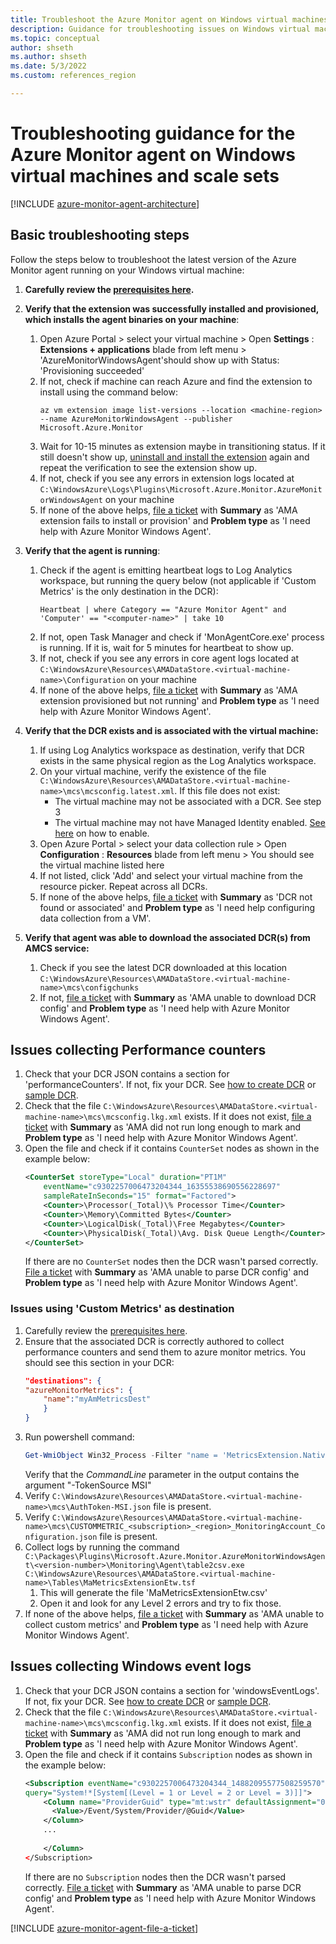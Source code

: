 ```yaml
---
title: Troubleshoot the Azure Monitor agent on Windows virtual machines and scale sets
description: Guidance for troubleshooting issues on Windows virtual machines, scale sets with Azure Monitor agent and Data Collection Rules.
ms.topic: conceptual
author: shseth
ms.author: shseth
ms.date: 5/3/2022
ms.custom: references_region

---
```


# Troubleshooting guidance for the Azure Monitor agent on Windows virtual machines and scale sets

[!INCLUDE [azure-monitor-agent-architecture](../../../includes/azure-monitor-agent/azure-monitor-agent-architecture-include.md)]

## Basic troubleshooting steps
Follow the steps below to troubleshoot the latest version of the Azure Monitor agent running on your Windows virtual machine:

1. **Carefully review the [prerequisites here](./azure-monitor-agent-manage.md#prerequisites).**  

2. **Verify that the extension was successfully installed and provisioned, which installs the agent binaries on your machine**:  
	1. Open Azure Portal > select your virtual machine > Open **Settings** : **Extensions + applications** blade from left menu > 'AzureMonitorWindowsAgent'should show up with Status: 'Provisioning succeeded'  
	2. If not, check if machine can reach Azure and find the extension to install using the command below:  
		```azurecli
		az vm extension image list-versions --location <machine-region> --name AzureMonitorWindowsAgent --publisher Microsoft.Azure.Monitor
		```  
	3. Wait for 10-15 minutes as extension maybe in transitioning status. If it still doesn't show up, [uninstall and install the extension](./azure-monitor-agent-manage.md) again and repeat the verification to see the extension show up. 
	4. If not, check if you see any errors in extension logs located at `C:\WindowsAzure\Logs\Plugins\Microsoft.Azure.Monitor.AzureMonitorWindowsAgent` on your machine   
	5. If none of the above helps, [file a ticket](#file-a-ticket) with **Summary** as 'AMA extension fails to install or provision' and **Problem type** as 'I need help with Azure Monitor Windows Agent'.    
	
3. **Verify that the agent is running**:  
	1. Check if the agent is emitting heartbeat logs to Log Analytics workspace, but running the query below (not applicable if 'Custom Metrics' is the only destination in the DCR):
		```Kusto
		Heartbeat | where Category == "Azure Monitor Agent" and 'Computer' == "<computer-name>" | take 10
		```
	2. If not, open Task Manager and check if 'MonAgentCore.exe' process is running. If it is, wait for 5 minutes for heartbeat to show up.  
	3. If not, check if you see any errors in core agent logs located at `C:\WindowsAzure\Resources\AMADataStore.<virtual-machine-name>\Configuration` on your machine  
	4. If none of the above helps, [file a ticket](#file-a-ticket) with **Summary** as 'AMA extension provisioned but not running' and **Problem type** as 'I need help with Azure Monitor Windows Agent'.  
	
4. **Verify that the DCR exists and is associated with the virtual machine:**  
	1. If using Log Analytics workspace as destination, verify that DCR exists in the same physical region as the Log Analytics workspace.  
	2. On your virtual machine, verify the existence of the file `C:\WindowsAzure\Resources\AMADataStore.<virtual-machine-name>\mcs\mcsconfig.latest.xml`. If this file does not exist:
		- The virtual machine may not be associated with a DCR. See step 3
		- The virtual machine may not have Managed Identity enabled. [See here](../../active-directory/managed-identities-azure-resources/qs-configure-portal-windows-vm.md#enable-system-assigned-managed-identity-during-creation-of-a-vm) on how to enable. 
	3. Open Azure Portal > select your data collection rule > Open **Configuration** : **Resources** blade from left menu > You should see the virtual machine listed here  
	4. If not listed, click 'Add' and select your virtual machine from the resource picker. Repeat across all DCRs.
	5. If none of the above helps, [file a ticket](#file-a-ticket) with **Summary** as 'DCR not found or associated' and **Problem type** as 'I need help configuring data collection from a VM'.

5. **Verify that agent was able to download the associated DCR(s) from AMCS service:**  
	1. Check if you see the latest DCR downloaded at this location `C:\WindowsAzure\Resources\AMADataStore.<virtual-machine-name>\mcs\configchunks`  
	2. If not, [file a ticket](#file-a-ticket) with **Summary** as 'AMA unable to download DCR config' and **Problem type** as 'I need help with Azure Monitor Windows Agent'. 

	
## Issues collecting Performance counters
1. Check that your DCR JSON contains a section for 'performanceCounters'. If not, fix your DCR. See [how to create DCR](./data-collection-rule-azure-monitor-agent.md) or [sample DCR](./data-collection-rule-sample-agent.md).
2. Check that the file `C:\WindowsAzure\Resources\AMADataStore.<virtual-machine-name>\mcs\mcsconfig.lkg.xml` exists. If it does not exist, [file a ticket](#file-a-ticket) with **Summary** as 'AMA did not run long enough to mark and **Problem type** as 'I need help with Azure Monitor Windows Agent'.
3. Open the file and check if it contains `CounterSet` nodes as shown in the example below:
	```xml
	<CounterSet storeType="Local" duration="PT1M" 
        eventName="c9302257006473204344_16355538690556228697" 
        sampleRateInSeconds="15" format="Factored">
        <Counter>\Processor(_Total)\% Processor Time</Counter>
        <Counter>\Memory\Committed Bytes</Counter>
        <Counter>\LogicalDisk(_Total)\Free Megabytes</Counter>
        <Counter>\PhysicalDisk(_Total)\Avg. Disk Queue Length</Counter>
    </CounterSet>
	```
	If there are no `CounterSet` nodes then the DCR wasn't parsed correctly. [File a ticket](#file-a-ticket) with **Summary** as 'AMA unable to parse DCR config' and **Problem type** as 'I need help with Azure Monitor Windows Agent'. 



### Issues using 'Custom Metrics' as destination
1. Carefully review the [prerequisites here](./azure-monitor-agent-manage.md#prerequisites).  
2. Ensure that the associated DCR is correctly authored to collect performance counters and send them to azure monitor metrics. You should see this section in your DCR:
	```json
	"destinations": {  
	"azureMonitorMetrics": {  
		"name":"myAmMetricsDest" 
		} 
	}
	```
3. Run powershell command:
	```powershell
	Get-WmiObject Win32_Process -Filter "name = 'MetricsExtension.Native.exe'" | select Name,ExecutablePath,CommandLine | Format-List
	```
	Verify that the *CommandLine* parameter in the output contains the argument "-TokenSource MSI"
4. Verify `C:\WindowsAzure\Resources\AMADataStore.<virtual-machine-name>\mcs\AuthToken-MSI.json` file is present.
5. Verify `C:\WindowsAzure\Resources\AMADataStore.<virtual-machine-name>\mcs\CUSTOMMETRIC_<subscription>_<region>_MonitoringAccount_Configuration.json` file is present.
6. Collect logs by running the command `C:\Packages\Plugins\Microsoft.Azure.Monitor.AzureMonitorWindowsAgent\<version-number>\Monitoring\Agent\table2csv.exe C:\WindowsAzure\Resources\AMADataStore.<virtual-machine-name>\Tables\MaMetricsExtensionEtw.tsf`
	1. This will generate the file 'MaMetricsExtensionEtw.csv'
	2. Open it and look for any Level 2 errors and try to fix those.
7. If none of the above helps, [file a ticket](#file-a-ticket) with **Summary** as 'AMA unable to collect custom metrics' and **Problem type** as 'I need help with Azure Monitor Windows Agent'.

## Issues collecting Windows event logs
1. Check that your DCR JSON contains a section for 'windowsEventLogs'. If not, fix your DCR. See [how to create DCR](./data-collection-rule-azure-monitor-agent.md) or [sample DCR](./data-collection-rule-sample-agent.md).
2. Check that the file `C:\WindowsAzure\Resources\AMADataStore.<virtual-machine-name>\mcs\mcsconfig.lkg.xml` exists. If it does not exist, [file a ticket](#file-a-ticket) with **Summary** as 'AMA did not run long enough to mark and **Problem type** as 'I need help with Azure Monitor Windows Agent'.
3. Open the file and check if it contains `Subscription` nodes as shown in the example below:
	```xml
	<Subscription eventName="c9302257006473204344_14882095577508259570" 
    query="System!*[System[(Level = 1 or Level = 2 or Level = 3)]]">
        <Column name="ProviderGuid" type="mt:wstr" defaultAssignment="00000000-0000-0000-0000-000000000000">
          <Value>/Event/System/Provider/@Guid</Value>
        </Column>
		...
		
        </Column>
    </Subscription>
	```
	If there are no `Subscription` nodes then the DCR wasn't parsed correctly. [File a ticket](#file-a-ticket) with **Summary** as 'AMA unable to parse DCR config' and **Problem type** as 'I need help with Azure Monitor Windows Agent'. 
	
	
	
[!INCLUDE [azure-monitor-agent-file-a-ticket](../../../includes/azure-monitor-agent/azure-monitor-agent-file-a-ticket.md)]


